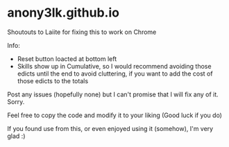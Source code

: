 # anony3lk.github.io
Shoutouts to Laiite for fixing this to work on Chrome

Info:
- Reset button loacted at bottom left
- Skills show up in Cumulative, so I would recommend avoiding those edicts until the end to avoid cluttering, if you want to add the cost of those edicts to the totals


Post any issues (hopefully none) but I can't promise that I will fix any of it. Sorry.

Feel free to copy the code and modify it to your liking (Good luck if you do)

If you found use from this, or even enjoyed using it (somehow), I'm very glad :)
